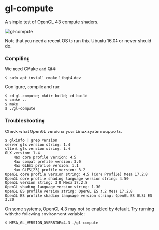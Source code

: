 # gl-compute

A simple test of OpenGL 4.3 compute shaders.

![gl-compute](https://raw.githubusercontent.com/jakubcerveny/gl-compute/master/data/mandelbrot.png)

Note that you need a recent OS to run this. Ubuntu 16.04 or newer should do.

### Compiling

We need CMake and Qt4:
```
$ sudo apt install cmake libqt4-dev
```

Configure, compile and run:
```
$ cd gl-compute; mkdir build; cd build
$ cmake ..
$ make
$ ./gl-compute
```

### Troubleshooting

Check what OpenGL versions your Linux system supports:
```
$ glxinfo | grep version
server glx version string: 1.4
client glx version string: 1.4
GLX version: 1.4
    Max core profile version: 4.5
    Max compat profile version: 3.0
    Max GLES1 profile version: 1.1
    Max GLES[23] profile version: 3.2
OpenGL core profile version string: 4.5 (Core Profile) Mesa 17.2.8
OpenGL core profile shading language version string: 4.50
OpenGL version string: 3.0 Mesa 17.2.8
OpenGL shading language version string: 1.30
OpenGL ES profile version string: OpenGL ES 3.2 Mesa 17.2.8
OpenGL ES profile shading language version string: OpenGL ES GLSL ES 3.20
```

On some systems, OpenGL 4.3 may not be enabled by default. Try running
with the following environment variable:
```
$ MESA_GL_VERSION_OVERRIDE=4.3 ./gl-compute
```
